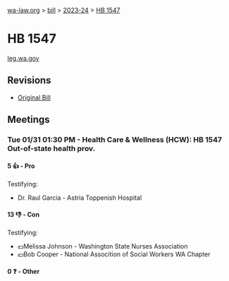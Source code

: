 [wa-law.org](/) > [bill](/bill/) > [2023-24](/bill/2023-24/) > [HB 1547](/bill/2023-24/hb/1547/)

# HB 1547
[leg.wa.gov](https://app.leg.wa.gov/billsummary?BillNumber=1547&Year=2023&Initiative=false)

## Revisions
* [Original Bill](1/)

## Meetings
### Tue 01/31 01:30 PM - Health Care & Wellness (HCW): HB 1547 Out-of-state health prov.
#### 5 👍 - Pro
Testifying:
* Dr. Raul Garcia - Astria Toppenish Hospital

#### 13 👎 - Con
Testifying:
* 💵Melissa Johnson - Washington State Nurses Association
* 💵Bob Cooper - National Assocition of Social Workers WA  Chapter

#### 0 ❓ - Other

